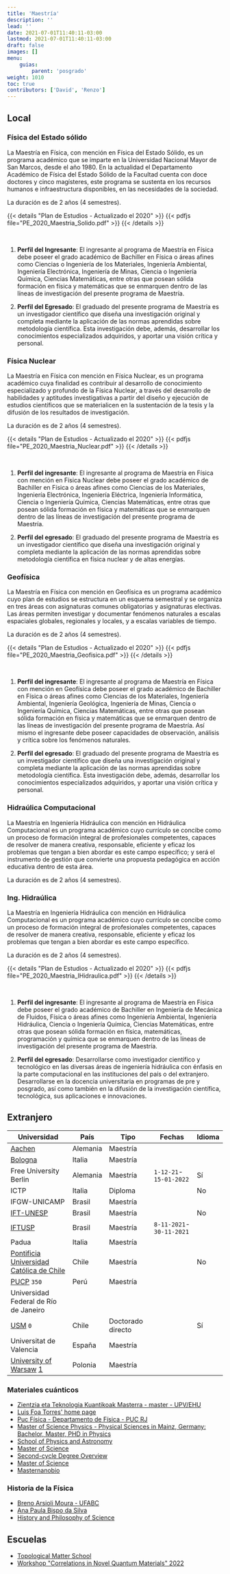 ```yaml
---
title: 'Maestría'
description: ''
lead: ''
date: 2021-07-01T11:40:11-03:00
lastmod: 2021-07-01T11:40:11-03:00
draft: false
images: []
menu:
    guias:
        parent: 'posgrado'
weight: 1010
toc: true
contributors: ['David', 'Renzo']
---
```


## Local

### Física del Estado sólido

La Maestría en Física, con mención en Física del Estado Sólido, es un programa académico que se imparte en la Universidad Nacional Mayor de San Marcos, desde el año 1980. En la actualidad el Departamento Académico de Física del Estado Sólido de la Facultad cuenta con doce doctores y cinco magísteres, este programa se sustenta en los recursos humanos e infraestructura disponibles, en las necesidades de la sociedad.

La duración es de 2 años (4 semestres).

{{< details "Plan de Estudios - Actualizado el 2020" >}} 
{{< pdfjs file="PE_2020_Maestria_Solido.pdf" >}}
{{< /details >}}

<br>

1. **Perfil del Ingresante**: El ingresante al programa de Maestría en Física debe poseer el grado académico de Bachiller en Física o áreas afines como Ciencias o Ingeniería de los Materiales, Ingeniería Ambiental, Ingeniería Electrónica, Ingeniería de Minas, Ciencia o Ingeniería Química, Ciencias Matemáticas, entre otras que posean sólida formación en física y matemáticas que se enmarquen dentro de las líneas de investigación del presente programa de Maestría.

2. **Perfil del Egresado**: El graduado del presente programa de Maestría es un investigador científico que diseña una investigación original y completa mediante la aplicación de las normas aprendidas sobre metodología científica. Esta investigación debe, además, desarrollar los conocimientos especializados adquiridos, y aportar una visión crítica y personal.

### Física Nuclear

La Maestría en Física con mención en Física Nuclear, es un programa académico cuya finalidad es contribuir al desarrollo de conocimiento especializado y profundo de la Física Nuclear, a través del desarrollo de habilidades y aptitudes investigativas a partir del diseño y ejecución de estudios científicos que se materialicen en la sustentación de la tesis y la difusión de los resultados de investigación.

La duración es de 2 años (4 semestres).

{{< details "Plan de Estudios - Actualizado el 2020" >}}
{{< pdfjs file="PE_2020_Maestria_Nuclear.pdf" >}}
{{< /details >}}

<br>

1. **Perfil del ingresante**: El ingresante al programa de Maestría en Física con mención en Física Nuclear debe poseer el grado académico de Bachiller en Física o áreas afines como Ciencias de los Materiales, Ingeniería Electrónica, Ingeniería Eléctrica, Ingeniería Informática, Ciencia o Ingeniería Química, Ciencias Matemáticas, entre otras que posean sólida formación en física y matemáticas que se enmarquen dentro de las líneas de investigación del presente programa de Maestría.

2. **Perfil del egresado**: El graduado del presente programa de Maestría es un investigador científico que diseña una investigación original y completa mediante la aplicación de las normas aprendidas sobre metodología científica en física nuclear y de altas energías.

### Geofísica

La Maestría en Física con mención en Geofísica es un programa académico cuyo plan de estudios se estructura en un esquema semestral y se organiza en tres áreas con asignaturas comunes obligatorias y asignaturas electivas. Las áreas permiten investigar y documentar fenómenos naturales a escalas espaciales globales, regionales y locales, y a escalas variables de tiempo.

La duración es de 2 años (4 semestres).

{{< details "Plan de Estudios - Actualizado el 2020" >}}
{{< pdfjs file="PE_2020_Maestria_Geofisica.pdf" >}}
{{< /details >}}

<br>

1. **Perfil del ingresante**: El ingresante al programa de Maestría en Física con mención en Geofísica debe poseer el grado académico de Bachiller en Física o áreas afines como Ciencias de los Materiales, Ingeniería Ambiental, Ingeniería Geológica, Ingeniería de Minas, Ciencia o Ingeniería Química, Ciencias Matemáticas, entre otras que posean sólida formación en física y matemáticas que se enmarquen dentro de las líneas de investigación del presente programa de Maestría. Así mismo el ingresante debe poseer capacidades de observación, análisis y crítica sobre los fenómenos naturales.

2. **Perfil del egresado**: El graduado del presente programa de Maestría es un investigador científico que diseña una investigación original y completa mediante la aplicación de las normas aprendidas sobre metodología científica. Esta investigación debe, además, desarrollar los conocimientos especializados adquiridos, y aportar una visión crítica y personal.

### Hidraúlica Computacional

La Maestría en Ingeniería Hidráulica con mención en Hidráulica Computacional es un programa académico cuyo currículo se concibe como un proceso de formación integral de profesionales competentes, capaces de resolver de manera creativa, responsable, eficiente y eficaz los problemas que tengan a bien abordar es este campo específico; y será el instrumento de gestión que convierte una propuesta pedagógica en acción educativa dentro de esta área.

La duración es de 2 años (4 semestres).

### Ing. Hidraúlica

La Maestría en Ingeniería Hidráulica con mención en Hidráulica Computacional es un programa académico cuyo currículo se concibe como un proceso de formación integral de profesionales competentes, capaces de resolver de manera creativa, responsable, eficiente y eficaz los problemas que tengan a bien abordar es este campo específico.

La duración es de 2 años (4 semestres).

{{< details "Plan de Estudios - Actualizado el 2020" >}}
{{< pdfjs file="PE_2020_Maestria_IHidraulica.pdf" >}}
{{< /details >}}

<br>

1. **Perfil del ingresante**: El ingresante al programa de Maestría en Física debe poseer el grado académico de Bachiller en Ingeniería de Mecánica de Fluidos, Física o áreas afines como Ingeniería Ambiental, Ingeniería Hidráulica, Ciencia o Ingeniería Química, Ciencias Matemáticas, entre otras que posean sólida formación en física, matemáticas, programación y química que se enmarquen dentro de las líneas de investigación del presente programa de Maestría.

2. **Perfil del egresado**: Desarrollarse como investigador científico y tecnológico en las diversas áreas de ingeniería hidráulica con énfasis en la parte computacional en las instituciones del país o del extranjero. Desarrollarse en la docencia universitaria en programas de pre y posgrado, así como también en la difusión de la investigación científica, tecnológica, sus aplicaciones e innovaciones.

## Extranjero

| Universidad | País | Tipo | Fechas | Idioma |
| --- | --- | --- | --- | --- |
| [Aachen](https://www2.daad.de/deutschland/studienangebote/international-programmes/en/detail/4516/) | Alemania | Maestría |  |  |
| [Bologna](https://corsi.unibo.it/2cycle/Physics) | Italia | Maestría |  |  |
| Free University Berlin | Alemania | Maestría | `1-12-21`-`15-01-2022` | Sí |
| ICTP | Italia | Diploma |  | No |
| IFGW-UNICAMP | Brasil | Maestría |  |  |
| [IFT-UNESP](https://www.ift.unesp.br/#!/en/post-graduate/enroll/) | Brasil | Maestría |  | No |
| [IFTUSP](https://portal.if.usp.br/pg/pt-br/node/1304) | Brasil | Maestría | `8-11-2021`-`30-11-2021` |  |
| Padua | Italia | Maestría |  |  |
| [Pontificia Universidad Católica de Chile](https://fisica.uc.cl/item-3/magister-en-fisica#sobre-el-mag%C3%ADster) | Chile | Maestría |  | No |
| [PUCP](https://bit.ly/3GCzVj2) `350` | Perú | Maestría |  |  |
| Universidad Federal de Río de Janeiro |  |  |  |  |
| [USM](https://doctoradofisica.usm.cl/) `0` | Chile | Doctorado directo |  | Sí |
| Universitat de Valencia | España | Maestría |  |  |
| [University of Warsaw](https://www.fuw.edu.pl/faculty-of-physics-home.html) [1](https://nawa.gov.pl/en/students/foreign-students/the-ignacy-lukasiewicz-scholarship-programme) | Polonia | Maestría |  |  |

### Materiales cuánticos

-   [Zientzia eta Teknologia Kuantikoak Masterra - master - UPV/EHU](https://www.ehu.eus/es/web/master/master-ciencia-tecnologia-cuanticas)
-   [Luis Foa Torres' home page](https://www.foatorres.com/)
-   [Puc Física - Departamento de Física - PUC RJ](https://www.fis.puc-rio.br/en/)
-   [Master of Science Physics - Physical Sciences in Mainz, Germany: Bachelor, Master, PHD in Physics](https://physics.uni-mainz.de/en/degrees/master-of-science-in-physics/)
-   [School of Physics and Astronomy](https://cse.umn.edu/physics)
-   [Master of Science](https://www.physik.fu-berlin.de/en/studium/master/index.html)
-   [Second-cycle Degree Overview](https://physics.dfa.unipd.it/index.php?id=143)
-   [Master of Science](https://physik.uni-koeln.de/index.php?id=171)
-   [Masternanobio](https://www.masternanobio.es/)

### Historia de la Física

-   [Breno Arsioli Moura - UFABC](https://web.archive.org/web/20230316141039/https://www.brenoam.com/)
-   [Ana Paula Bispo da Silva](https://www.ghtc.usp.br/apbs-cur.htm)
-   [History and Philosophy of Science](https://www.uu.nl/masters/en/history-and-philosophy-science)

## Escuelas

-   [Topological Matter School](https://tms-dipc.org/)
-   [Workshop "Correlations in Novel Quantum Materials" 2022](https://www.fkf.mpg.de/cnqm2022)
